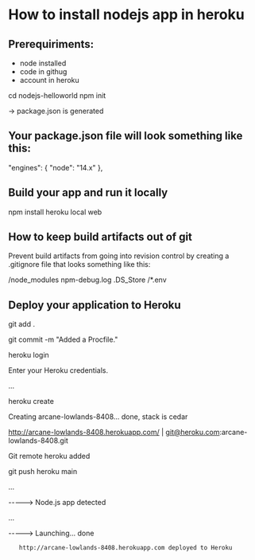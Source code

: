 # How to install nodejs app in heroku

## Prerequiriments:
 - node installed
 - code in githug
 - account in heroku

cd nodejs-helloworld
npm init

-> package.json is generated

## Your package.json file will look something like this:

"engines": {
    "node": "14.x"
  },
  
## Build your app and run it locally

npm install
heroku local web

## How to keep build artifacts out of git

Prevent build artifacts from going into revision control by creating a .gitignore file that looks something like this:

/node_modules
npm-debug.log
.DS_Store
/*.env

## Deploy your application to Heroku

git add .

git commit -m "Added a Procfile."

heroku login

Enter your Heroku credentials.

...

heroku create

Creating arcane-lowlands-8408... done, stack is cedar

http://arcane-lowlands-8408.herokuapp.com/ | git@heroku.com:arcane-lowlands-8408.git

Git remote heroku added

git push heroku main

...

-----> Node.js app detected

...

-----> Launching... done

       http://arcane-lowlands-8408.herokuapp.com deployed to Heroku
       
